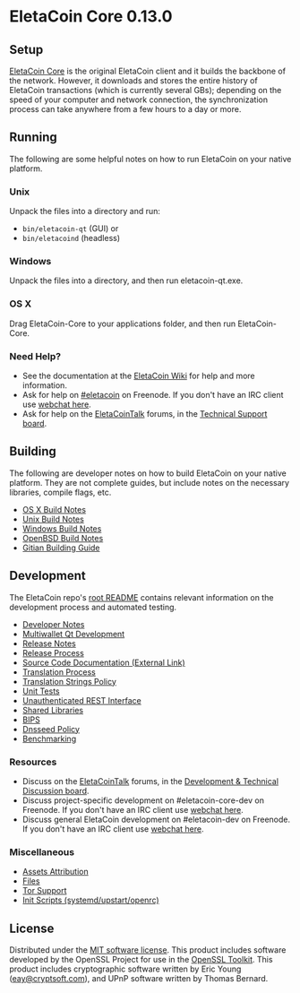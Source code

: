 EletaCoin Core 0.13.0
=====================

Setup
---------------------
[EletaCoin Core](http://eletacoin.org/en/download) is the original EletaCoin client and it builds the backbone of the network. However, it downloads and stores the entire history of EletaCoin transactions (which is currently several GBs); depending on the speed of your computer and network connection, the synchronization process can take anywhere from a few hours to a day or more.

Running
---------------------
The following are some helpful notes on how to run EletaCoin on your native platform.

### Unix

Unpack the files into a directory and run:

- `bin/eletacoin-qt` (GUI) or
- `bin/eletacoind` (headless)

### Windows

Unpack the files into a directory, and then run eletacoin-qt.exe.

### OS X

Drag EletaCoin-Core to your applications folder, and then run EletaCoin-Core.

### Need Help?

* See the documentation at the [EletaCoin Wiki](https://en.eletacoin.it/wiki/Main_Page)
for help and more information.
* Ask for help on [#eletacoin](http://webchat.freenode.net?channels=eletacoin) on Freenode. If you don't have an IRC client use [webchat here](http://webchat.freenode.net?channels=eletacoin).
* Ask for help on the [EletaCoinTalk](https://eletacointalk.org/) forums, in the [Technical Support board](https://eletacointalk.org/index.php?board=4.0).

Building
---------------------
The following are developer notes on how to build EletaCoin on your native platform. They are not complete guides, but include notes on the necessary libraries, compile flags, etc.

- [OS X Build Notes](build-osx.md)
- [Unix Build Notes](build-unix.md)
- [Windows Build Notes](build-windows.md)
- [OpenBSD Build Notes](build-openbsd.md)
- [Gitian Building Guide](gitian-building.md)

Development
---------------------
The EletaCoin repo's [root README](/README.md) contains relevant information on the development process and automated testing.

- [Developer Notes](developer-notes.md)
- [Multiwallet Qt Development](multiwallet-qt.md)
- [Release Notes](release-notes.md)
- [Release Process](release-process.md)
- [Source Code Documentation (External Link)](https://dev.visucore.com/eletacoin/doxygen/)
- [Translation Process](translation_process.md)
- [Translation Strings Policy](translation_strings_policy.md)
- [Unit Tests](unit-tests.md)
- [Unauthenticated REST Interface](REST-interface.md)
- [Shared Libraries](shared-libraries.md)
- [BIPS](bips.md)
- [Dnsseed Policy](dnsseed-policy.md)
- [Benchmarking](benchmarking.md)

### Resources
* Discuss on the [EletaCoinTalk](https://eletacointalk.org/) forums, in the [Development & Technical Discussion board](https://eletacointalk.org/index.php?board=6.0).
* Discuss project-specific development on #eletacoin-core-dev on Freenode. If you don't have an IRC client use [webchat here](http://webchat.freenode.net/?channels=eletacoin-core-dev).
* Discuss general EletaCoin development on #eletacoin-dev on Freenode. If you don't have an IRC client use [webchat here](http://webchat.freenode.net/?channels=eletacoin-dev).

### Miscellaneous
- [Assets Attribution](assets-attribution.md)
- [Files](files.md)
- [Tor Support](tor.md)
- [Init Scripts (systemd/upstart/openrc)](init.md)

License
---------------------
Distributed under the [MIT software license](http://www.opensource.org/licenses/mit-license.php).
This product includes software developed by the OpenSSL Project for use in the [OpenSSL Toolkit](https://www.openssl.org/). This product includes
cryptographic software written by Eric Young ([eay@cryptsoft.com](mailto:eay@cryptsoft.com)), and UPnP software written by Thomas Bernard.
